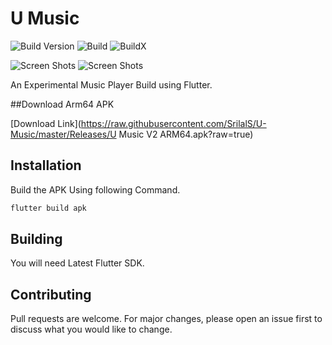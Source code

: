 # U Music

![Build Version](https://img.shields.io/badge/V-2.0-brightgreen)
![Build](https://img.shields.io/badge/Status-Stable-brightgreen)
![BuildX](https://img.shields.io/badge/FlutterChannel-Stable-blue)


![Screen Shots](https://raw.githubusercontent.com/SrilalS/U-Music/master/Screenshots/S1.png?raw=true)
![Screen Shots](https://raw.githubusercontent.com/SrilalS/U-Music/master/Screenshots/S2.png?raw=true)


An Experimental Music Player Build using Flutter.

##Download Arm64 APK

[Download Link](https://raw.githubusercontent.com/SrilalS/U-Music/master/Releases/U Music V2 ARM64.apk?raw=true)


## Installation

Build the APK Using following Command.


```bash
flutter build apk
```
## Building
You will need Latest Flutter SDK.

## Contributing
Pull requests are welcome. For major changes, please open an issue first to discuss what you would like to change.